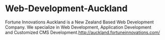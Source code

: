 Web-Development-Auckland
========================

Fortune Innovations Auckland is a New Zealand Based Web Development Company.  We specialize in Web Development, Application Development and Customized CMS Development.http://auckland.fortuneinnovations.com/
